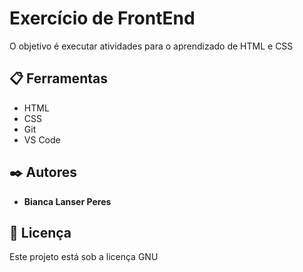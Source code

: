 # Exercício de FrontEnd

O objetivo é executar atividades para o aprendizado de HTML e CSS

## 📋 Ferramentas

* HTML
* CSS
* Git
* VS Code

## ✒️ Autores

* **Bianca Lanser Peres**

## 📄 Licença

Este projeto está sob a licença GNU

